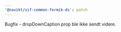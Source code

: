 ```yaml
---
'@navikt/sif-common-formik-ds': patch
---
```


Bugfix - dropDownCaption prop ble ikke sendt videre.
